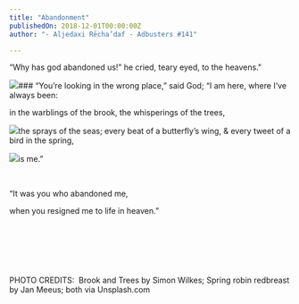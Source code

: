 ```yaml
---
title: "Abandonment"
publishedOn: 2018-12-01T00:00:00Z
author: "- Aljedaxi Rēcha’daf - Adbusters #141"

---
```


“Why has god abandoned us!” he cried, teary eyed, to the heavens."

![](/images/articles/5f18bbf6fa0d9a5fe4e47a17_abandoned-web_1.png)### “You’re looking in the wrong place,” said God;
“I am here, where I’ve always been:

in the warblings of the brook,
the whisperings of the trees,

![](/images/articles/5f18bc17a9ac2822dda339dd_simon-wilkes-691856-unsplash-rough-edges_1.jpg)the sprays of the seas;
every beat of a butterfly’s wing, &
every tweet of a bird in the spring,

![](/images/articles/5f18bc2e941b8f92d653bc0e_jan-meeus-618850-unsplash-rough-edges_1.jpg)is me.”

‍

“It was you who abandoned me,

when you resigned me to life in heaven.”

‍

‍

‍

PHOTO CREDITS:  Brook and Trees by Simon Wilkes;
Spring robin redbreast by Jan Meeus; both via Unsplash.com